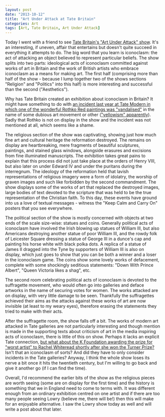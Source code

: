 ```yaml
---
layout: post
date: "2013-10-12"
title: "Art Under Attack at Tate Britain"
categories: Art
tags: [Art, Tate Britain, Art Under Attack]
---
```


Today I went with a friend to see [Tate Britain's "Art Under Attack" show](http://www.tate.org.uk/whats-on/tate-britain/exhibition/art-under-attack-histories-british-iconoclasm). It's an interesting, if uneven, affair that entertains but doesn't quite succeed in everything it attempts to do. The big word that you learn is iconoclasm: the act of attacking an object believed to represent particular beliefs. The show splits into two parts: ideological acts of iconoclasm committed against works of art in Britain and the work of British artists who embrace iconoclasm as a means for making art. The first half (comprising more than half of the show - because I lump together two of the shows sections "Religion" and "Politics" into this half) is more interesting and successful than the second ("Aesthetics").

Why has Tate Britain created an exhibition about iconoclasm in Britain? It might have something to do with [an incident last year at Tate Modern in which one of the wonderful Rothko Red paintings was "vandalised"](http://www.telegraph.co.uk/culture/art/art-news/9592962/Rothko-painting-vandalised-in-Tate-Modern.html) in the name of some dubious art movement or other (["yellowism" apparently](http://www.thisisyellowism.com)). Sadly that Rothko is not on display in the show and the incident was not mentioned at all, which seems like a shame.

The religious section of the show was captivating, showing just how much fine art and cultural heritage the reformation destroyed. The remains on display are heartbreaking, mere fragments of beautiful sculptures, paintings, and stained glass windows, alongside erasures and excisions from fine illuminated manuscripts. The exhibition takes great pains to explain that this process did not just take place at the orders of Henry VIII, but also later on under Edward IV and under the puritans during the interregnum. The ideology of the reformation held that lavish representations of religious imagery were a form of idolatry, the worship of graven images and such like forbidden by the second commandment. The show displays some of the works of art that replaced the destroyed images, large bodies of text devoted to the scripture that was held to be the true representation of the Christian faith. To this day, these events have ground into us a love of textual messages - witness the "Keep Calm and Carry On" posters that you see everywhere.

The political section of the show is mostly concerned with objects at two ends of the scale size-wise: statues and coins. Generally political acts of iconoclasm have involved the Irish blowing up statues of William III, but also Americans destroying another statue of poor William III, and the rowdy folk of Leicester Square dressing a statue of George III in a dunce's cap and painting his horse white with black polka dots. A replica of a statue of James II dragged into the Tyne by supporters of William III is also on display, which just goes to show that you can be both a winner and a loser in the iconoclasm game. The coins show some lovely works of defacement, complete with some shockingly seditious statements: "Down With Prince Albert", "Queen Victoria likes a shag", etc.

The second room celebrating political acts of iconoclasm is devoted to the suffragette movement, who would often go into galleries and deface artworks in the name of securing votes for women. The works attacked are on display, with very little damage to be seen. Thankfully the suffragettes achieved their aims as the attacks against these works of art are now invisible (at least to my weary eyes), therefore erasing the statements they tried to make with their acts.

After the suffragette room, the show falls off a bit. The works of modern art attacked in Tate galleries are not particularly interesting and though mention is made in the supporting texts about criticism of art in the media inspiring acts of iconoclasm, there is little of this on show. Perhaps it lacks an explicit Tate connection, [but what about the K Foundation awarding the prize for "worst artist" to Rachel Whiteread shortly after she won the Turner Prize?](http://en.wikipedia.org/wiki/K_Foundation_art_award) Isn't that an iconoclasm of sorts? And did they have to only consider incidents in the Tate galleries? Anyway, I think the whole show loses its nerve a bit once it hits the twentieth century, but I'm willing to go back and give it another go (if I can find the time).

Overall, I'd recommend the earlier bits of the show as the religious pieces are worth seeing (some are on display for the first time) and the history is something that we in England need to come to terms with. It was different enough from an ordinary exhibition centred on one artist and if there are too many people seeing Lowry (believe me, there will be!) then this will make for an enjoyable alternative. I saw the Lowry show today as well and will write a post about that later.